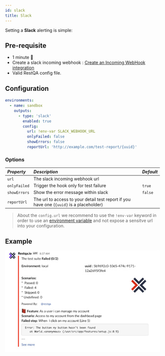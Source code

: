 ```yaml
---
id: slack
title: Slack
---
```


Setting a **Slack** alerting is simple:

## Pre-requisite

 * 1 minute  🚀
 * Create a slack incoming webhook : [Create an Incoming WebHook integration ](https://scblifeapp.slack.com/apps/new/A0F7XDUAZ-incoming-webhooks)
 * Valid RestQA config file.

## Configuration 

```yaml
environments:
  - name: sandbox
    outputs:
      - type: 'slack'
        enabled: true
        config: 
          url: !env-var SLACK_WEBHOOK_URL
          onlyFailed: false
          showErrors: false
          reportUrl: 'http://example.com/test-report/{uuid}'
```

### Options

| *Property*   | *Description*                                                                                | *Default*          |
|:-------------|:---------------------------------------------------------------------------------------------|:-------------------|
| `url`        | The slack incoming webhook url                                                               |                    |
| `onlyFailed` | Trigger the hook only for test failure                                                       | `true`             |
| `showErrors` | Show the error message within slack                                                          | `false`            |
| `reportUrl`  | The url to access to your detail test report if you have one (`{uuid}` is a placeholder)     |                    |


> About the `config.url` we recommend to use the `!env-var` keyword in order to use an [environment variable](/getting-started/environment-variable) and not expose a sensitve url into your configuration.

## Example

![slack example](../assets/cucumber-export-slack.png)


